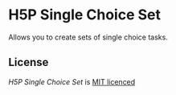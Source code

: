  H5P Single Choice Set
=====================

Allows you to create sets of single choice tasks.


## License

*H5P Single Choice Set* is [MIT licenced](LICENSE.md)